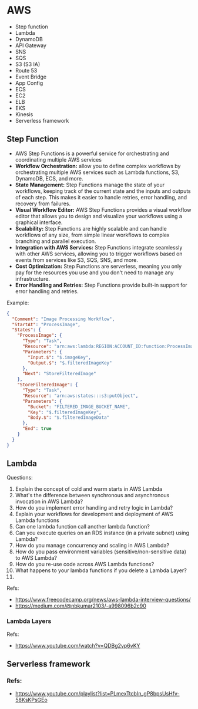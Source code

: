 # AWS
- Step function
- Lambda
- DynamoDB
- API Gateway
- SNS
- SQS
- S3 (S3 IA)
- Route 53
- Event Bridge
- App Config
- ECS
- EC2
- ELB
- EKS
- Kinesis
- Serverless framework


## Step Function
- AWS Step Functions is a powerful service for orchestrating and coordinating multiple AWS services
- **Workflow Orchestration:** allow you to define complex workflows by orchestrating multiple AWS services such as Lambda functions, S3, DynamoDB, ECS, and more.
- **State Management:** Step Functions manage the state of your workflows, 
  keeping track of the current state and the inputs and outputs of each step. 
  This makes it easier to handle retries, error handling, and recovery from failures.
- **Visual Workflow Editor:** AWS Step Functions provides a visual workflow editor that allows you to design and visualize your workflows using a graphical interface. 
- **Scalability:** Step Functions are highly scalable and can handle workflows of any size, from simple linear workflows to complex branching and parallel execution.
- **Integration with AWS Services:** Step Functions integrate seamlessly with other AWS services, allowing you to trigger workflows based on events from services like S3, SQS, SNS, and more.
- **Cost Optimization:** Step Functions are serverless, meaning you only pay for the resources you use and you don't need to manage any infrastructure.
- **Error Handling and Retries:** Step Functions provide built-in support for error handling and retries. 

Example:
```json
{
  "Comment": "Image Processing Workflow",
  "StartAt": "ProcessImage",
  "States": {
    "ProcessImage": {
      "Type": "Task",
      "Resource": "arn:aws:lambda:REGION:ACCOUNT_ID:function:ProcessImageFunction",
      "Parameters": {
        "Input.$": "$.imageKey",
        "Output.$": "$.filteredImageKey"
      },
      "Next": "StoreFilteredImage"
    },
    "StoreFilteredImage": {
      "Type": "Task",
      "Resource": "arn:aws:states:::s3:putObject",
      "Parameters": {
        "Bucket": "FILTERED_IMAGE_BUCKET_NAME",
        "Key": "$.filteredImageKey",
        "Body.$": "$.filteredImageData"
      },
      "End": true
    }
  }
}

```

## Lambda
Questions:
1. Explain the concept of cold and warm starts in AWS Lambda
2. What's the difference between synchronous and asynchronous invocation in AWS Lambda?
3. How do you implement error handling and retry logic in Lambda?
4. Explain your workflows for development and deployment of AWS Lambda functions
5. Can one lambda function call another lambda function?
6. Can you execute queries on an RDS instance (in a private subnet) using Lambda?
7. How do you manage concurrency and scaling in AWS Lambda?
8. How do you pass environment variables (sensitive/non-sensitive data) to AWS Lambda?
9. How do you re-use code across AWS Lambda functions?
10. What happens to your lambda functions if you delete a Lambda Layer?
11. 

Refs:
- https://www.freecodecamp.org/news/aws-lambda-interview-questions/
- https://medium.com/@nbkumar2103/-a998096b2c90

### Lambda Layers
Refs: 
- https://www.youtube.com/watch?v=QDBg2vp6vKY


## Serverless framework

### Refs:
- https://www.youtube.com/playlist?list=PLmexTtcbIn_gP8bpsUsHfv-58KsKPsGEo